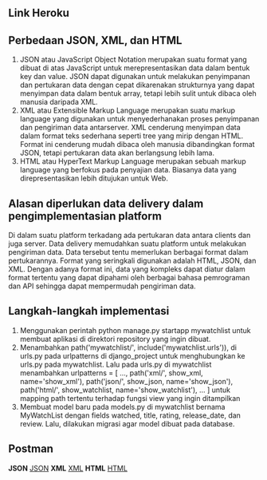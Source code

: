 ## Link Heroku

## Perbedaan JSON, XML, dan HTML
1. JSON atau JavaScript Object Notation merupakan suatu format yang dibuat di atas JavaScript untuk merepresentasikan data dalam bentuk key dan value. JSON dapat digunakan untuk melakukan penyimpanan dan pertukaran data dengan cepat dikarenakan strukturnya yang dapat menyimpan data dalam bentuk array, tetapi lebih sulit untuk dibaca oleh manusia daripada XML.
2. XML atau Extensible Markup Language merupakan suatu markup language yang digunakan untuk menyederhanakan proses penyimpanan dan pengiriman data antarserver. XML cenderung menyimpan data dalam format teks sederhana seperti tree yang mirip dengan HTML. Format ini cenderung mudah dibaca oleh manusia dibandingkan format JSON, tetapi pertukaran data akan berlangsung lebih lama.
3. HTML atau HyperText Markup Language merupakan sebuah markup language yang berfokus pada penyajian data. Biasanya data yang direpresentasikan lebih ditujukan untuk Web.

## Alasan diperlukan data delivery dalam pengimplementasian platform
Di dalam suatu platform terkadang ada pertukaran data antara clients dan juga server. Data delivery memudahkan suatu platform untuk melakukan pengiriman data. Data tersebut tentu memerlukan berbagai format dalam pertukarannya. Format yang seringkali digunakan adalah HTML, JSON, dan XML. Dengan adanya format ini, data yang kompleks dapat diatur dalam format tertentu yang dapat dipahami oleh berbagai bahasa pemrograman dan API sehingga dapat mempermudah pengiriman data.

## Langkah-langkah implementasi
1. Menggunakan perintah python manage.py startapp mywatchlist untuk membuat aplikasi di direktori repository yang ingin dibuat.
2. Menambahkan path('mywatchlist/', include('mywatchlist.urls')), di urls.py pada urlpatterns di django_project untuk menghubungkan ke urls.py pada mywatchlist. Lalu pada urls.py di mywatchlist menambahkan urlpatterns = [ ..., path('xml/', show_xml, name='show_xml'), path('json/', show_json, name='show_json'), path('html/', show_watchlist, name='show_watchlist'), ... ] untuk mapping path tertentu terhadap fungsi view yang ingin ditampilkan
3. Membuat model baru pada models.py di mywatchlist bernama MyWatchList dengan fields watched, title, rating, release_date, dan review. Lalu, dilakukan migrasi agar model dibuat pada database.

## Postman
**JSON**
[JSON](https://drive.google.com/file/d/1UlZ1SrXvkWvcuOSPJgAnE94xfKYB6g8D/view?usp=sharing)
**XML**
[XML](https://drive.google.com/file/d/17Xc2-VXA8j_vMABaqAWQaOK5u1tQtgj_/view?usp=sharing)
**HTML**
[HTML](https://drive.google.com/file/d/1Wi1w51jqT5-NKACB1lsWw-E0GQlDl3wf/view?usp=sharing)